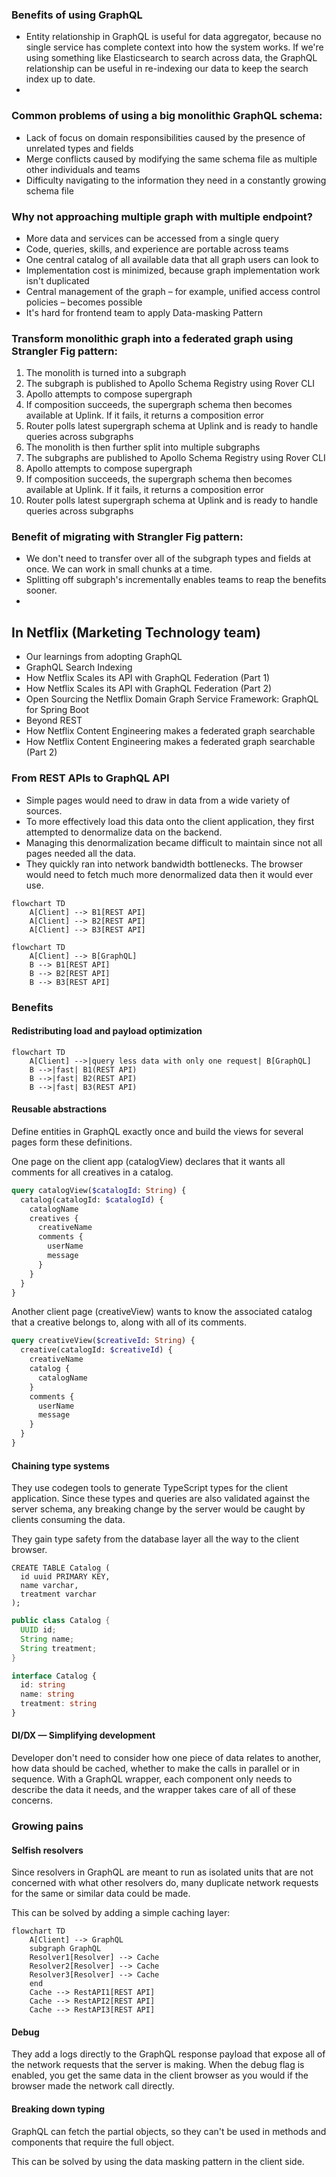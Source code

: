 ### Benefits of using GraphQL

- Entity relationship in GraphQL is useful for data aggregator, because no single service has complete context into how the system works. If we're using something like Elasticsearch to search across data, the GraphQL relationship can be useful in re-indexing our data to keep the search index up to date.
-

### Common problems of using a big monolithic GraphQL schema:

- Lack of focus on domain responsibilities caused by the presence of unrelated types and fields
- Merge conflicts caused by modifying the same schema file as multiple other individuals and teams
- Difficulty navigating to the information they need in a constantly growing schema file

### Why not approaching multiple graph with multiple endpoint?

- More data and services can be accessed from a single query
- Code, queries, skills, and experience are portable across teams
- One central catalog of all available data that all graph users can look to
- Implementation cost is minimized, because graph implementation work isn't duplicated
- Central management of the graph – for example, unified access control policies – becomes possible
- It's hard for frontend team to apply Data-masking Pattern

### Transform monolithic graph into a federated graph using Strangler Fig pattern:

1. The monolith is turned into a subgraph
2. The subgraph is published to Apollo Schema Registry using Rover CLI
3. Apollo attempts to compose supergraph
4. If composition succeeds, the supergraph schema then becomes available at Uplink.
   If it fails, it returns a composition error
5. Router polls latest supergraph schema at Uplink and is ready to handle queries across subgraphs
6. The monolith is then further split into multiple subgraphs
7. The subgraphs are published to Apollo Schema Registry using Rover CLI
8. Apollo attempts to compose supergraph
9. If composition succeeds, the supergraph schema then becomes available at Uplink.
   If it fails, it returns a composition error
10. Router polls latest supergraph schema at Uplink and is ready to handle queries across subgraphs

### Benefit of migrating with Strangler Fig pattern:

- We don't need to transfer over all of the subgraph types and fields at once. We can work in small chunks at a time.
- Splitting off subgraph's incrementally enables teams to reap the benefits sooner.
-

## In Netflix (Marketing Technology team)

- Our learnings from adopting GraphQL
- GraphQL Search Indexing
- How Netflix Scales its API with GraphQL Federation (Part 1)
- How Netflix Scales its API with GraphQL Federation (Part 2)
- Open Sourcing the Netflix Domain Graph Service Framework: GraphQL for Spring Boot
- Beyond REST
- How Netflix Content Engineering makes a federated graph searchable
- How Netflix Content Engineering makes a federated graph searchable (Part 2)

### From REST APIs to GraphQL API

- Simple pages would need to draw in data from a wide variety of sources.
- To more effectively load this data onto the client application, they first attempted to denormalize data on the backend.
- Managing this denormalization became difficult to maintain since not all pages needed all the data.
- They quickly ran into network bandwidth bottlenecks. The browser would need to fetch much more denormalized data then it would ever use.

```mermaid
flowchart TD
    A[Client] --> B1[REST API]
    A[Client] --> B2[REST API]
    A[Client] --> B3[REST API]
```

```mermaid
flowchart TD
    A[Client] --> B[GraphQL]
    B --> B1[REST API]
    B --> B2[REST API]
    B --> B3[REST API]
```

### Benefits

#### Redistributing load and payload optimization

```mermaid
flowchart TD
    A[Client] -->|query less data with only one request| B[GraphQL]
    B -->|fast| B1(REST API)
    B -->|fast| B2(REST API)
    B -->|fast| B3(REST API)
```

#### Reusable abstractions

Define entities in GraphQL exactly once and build the views for several pages form these definitions.

One page on the client app (catalogView) declares that it wants all comments for all creatives in a catalog.

```graphql
query catalogView($catalogId: String) {
  catalog(catalogId: $catalogId) {
    catalogName
    creatives {
      creativeName
      comments {
        userName
        message
      }
    }
  }
}
```

Another client page (creativeView) wants to know the associated catalog that a creative belongs to, along with all of its comments.

```graphql
query creativeView($creativeId: String) {
  creative(catalogId: $creativeId) {
    creativeName
    catalog {
      catalogName
    }
    comments {
      userName
      message
    }
  }
}
```

#### Chaining type systems

They use codegen tools to generate TypeScript types for the client application. Since these types and queries are also validated against the server schema, any breaking change by the server would be caught by clients consuming the data.

They gain type safety from the database layer all the way to the client browser.

```cassandra
CREATE TABLE Catalog (
  id uuid PRIMARY KEY,
  name varchar,
  treatment varchar
);
```

```java
public class Catalog {
  UUID id;
  String name;
  String treatment;
}
```

```ts
interface Catalog {
  id: string
  name: string
  treatment: string
}
```

#### DI/DX — Simplifying development

Developer don't need to consider how one piece of data relates to another, how data should be cached, whether to make the calls in parallel or in sequence. With a GraphQL wrapper, each component only needs to describe the data it needs, and the wrapper takes care of all of these concerns.

### Growing pains

#### Selfish resolvers

Since resolvers in GraphQL are meant to run as isolated units that are not concerned with what other resolvers do, many duplicate network requests for the same or similar data could be made.

This can be solved by adding a simple caching layer:

```mermaid
flowchart TD
    A[Client] --> GraphQL
    subgraph GraphQL
    Resolver1[Resolver] --> Cache
    Resolver2[Resolver] --> Cache
    Resolver3[Resolver] --> Cache
    end
    Cache --> RestAPI1[REST API]
    Cache --> RestAPI2[REST API]
    Cache --> RestAPI3[REST API]
```

#### Debug

They add a logs directly to the GraphQL response payload that expose all of the network requests that the server is making. When the debug flag is enabled, you get the same data in the client browser as you would if the browser made the network call directly.

#### Breaking down typing

GraphQL can fetch the partial objects, so they can't be used in methods and components that require the full object.

This can be solved by using the data masking pattern in the client side.
